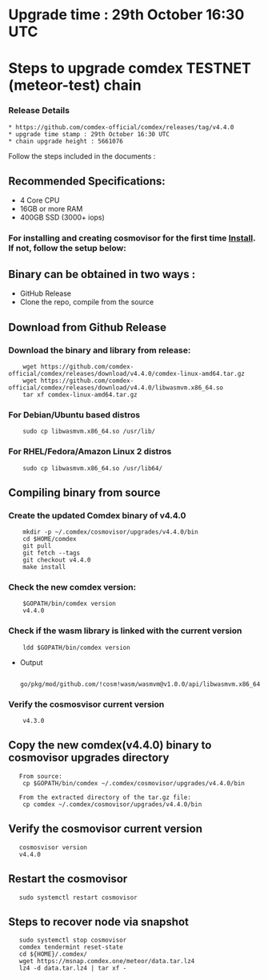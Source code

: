# Upgrade time : 29th October 16:30 UTC

# Steps to upgrade comdex TESTNET (meteor-test) chain

### Release Details
    * https://github.com/comdex-official/comdex/releases/tag/v4.4.0
    * upgrade time stamp : 29th October 16:30 UTC
    * chain upgrade height : 5661076

Follow the steps included in the documents :

## Recommended Specifications:
   * 4 Core CPU
   * 16GB or more RAM
   * 400GB SSD (3000+ iops)

### For installing and creating cosmovisor for the first time [Install](https://github.com/comdex-official/networks/blob/main/testnet/cosmovisor-setup.md). If not, follow the setup below:

## Binary can be obtained in two ways :
   * GitHub Release 
   * Clone the repo, compile from the source

## Download from Github Release

### Download the binary and library from release:

```shell
    wget https://github.com/comdex-official/comdex/releases/download/v4.4.0/comdex-linux-amd64.tar.gz
    wget https://github.com/comdex-official/comdex/releases/download/v4.4.0/libwasmvm.x86_64.so
    tar xf comdex-linux-amd64.tar.gz
```

### For Debian/Ubuntu based distros
```shell
    sudo cp libwasmvm.x86_64.so /usr/lib/
```

### For RHEL/Fedora/Amazon Linux 2 distros
```shell
    sudo cp libwasmvm.x86_64.so /usr/lib64/
```

## Compiling binary from source

### Create the updated Comdex binary of v4.4.0

```shell
    mkdir -p ~/.comdex/cosmovisor/upgrades/v4.4.0/bin
    cd $HOME/comdex
    git pull
    git fetch --tags
    git checkout v4.4.0
    make install
```

### Check the new comdex version:

```shell
    $GOPATH/bin/comdex version
    v4.4.0
```

### Check if the wasm library is linked with the current version 

```shell
    ldd $GOPATH/bin/comdex version
```

 - Output
   ```shell
      go/pkg/mod/github.com/!cosm!wasm/wasmvm@v1.0.0/api/libwasmvm.x86_64.so
   ```
       

### Verify the cosmosvisor current version

```shell
    v4.3.0
```

## Copy the new comdex(v4.4.0) binary to cosmovisor upgrades directory

```shell 
   From source:
    cp $GOPATH/bin/comdex ~/.comdex/cosmovisor/upgrades/v4.4.0/bin
    
   From the extracted directory of the tar.gz file:
    cp comdex ~/.comdex/cosmovisor/upgrades/v4.4.0/bin
```

## Verify the cosmovisor current version

```shell
   cosmosvisor version
   v4.4.0
```

## Restart the cosmovisor

```shell
   sudo systemctl restart cosmovisor
```
 
## Steps to recover node via snapshot

```shell
   sudo systemctl stop cosmovisor
   comdex tendermint reset-state
   cd ${HOME}/.comdex/
   wget https://msnap.comdex.one/meteor/data.tar.lz4
   lz4 -d data.tar.lz4 | tar xf -
```
